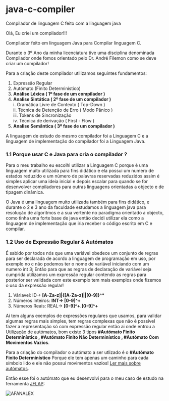 # java-c-compiler
Compilador de linguagem C feito com a linguagem java

Olá, Eu criei um compilador!!!

Compilador feito em linguagem Java para Compilar linguagem C.

Durante o 3º Ano da minha licenciatura tive uma disciplina denominada Compilador onde fomos orientado pelo Dr. André Filemon como se deve criar um compilador!

Para a criação deste compilador utilizamos seguintes fundamentos:

 1. Expressão Regular
 2. Autómato (Finito Determinístico)
 3. <b>Análise Léxica ( 1º fase de um compilador )</b>
 4. <b>Analise Sintática ( 2º fase de um compilador )</b><br/>
      i. Gramática Livre de Contexto ( Top-Down )<br/>
     ii. Técnica de Detenção de Erro ( Modo Pânico )<br/>
    iii. Tokens de Sincronização<br/>
     iv. Técnica de derivação ( First - Flow )
 5. <b>Analise Semântica ( 3º fase de um compilador )</b>

A linguagem de estudo do mesmo compilador foi a Linguagem C e a linguagem de implementação do compilador foi a Linguagem Java.

<h3>1.1 Porque usar C e Java para cria o compilador ?</h3>

Para o meu trabalho eu escolhi utilizar a Linguagem C porque é uma linguagem muito utilizada para fins didático e ela possui um numero de estados reduzido e um número de palavras reservadas reduzidos assim é simples aplicar uma ideia inicial e depois escalar para quando se for desenvolver compiladores para outras linguagens orientadas a objecto e de tipagem dinâmica.

O Java é uma linguagem muito utilizada também para fins didático, e durante o 2 e 3 ano da faculdade estudamos a linguagem java para resolução de algoritmos e a sua vertente no paradigma orientado a objecto, como tinha uma forte base de java então decidi utilizar ela como a linguagem de implementação que iria receber o código escrito em C e compilar.

<h3>1.2 Uso de Expressão Regular & Autómatos</h3>

É sabido por todos nós que uma variável obedece um conjunto de regras para ser declarada de acordo a linguagem de programação em uso, por exemplo no c não podemos ter o nome de variável iniciando com um numero int 3; Então para que as regras de declaração de variável seja cumprida utilizamos um expressão regular contendo as regras para posterior ser validada com este exemplo tem mais exemplos onde fizemos o uso da expressão regular!

 1. Váriavel: ID-> <b>[A-Za-z]|{[A-Za-z]||[0-9]}^*</b></b>
 2. Números Inteiros: <b>INT-> [0-9]^+</b></b>
 3. Números Reais: REAL-> <b>[0-9]^+.[0-9]^+</b></b>

Ai tem alguns exemplos de expressões regulares que usamos, para validar algumas regras mais simples, tem regras complexas que não é possível fazer a representação só com expressão regular então ai onde entrou a Utilização de autómatos, bom existe 3 tipos <b>#Autómato Finito Determinístico , #Autómato Finito Não Determinístico , #Autómato Com Movimentos Vazios</b>.

Para a criação do compilador o autómato a ser utlizado é o <b>#Autómato Finito Determinístico</b> Porque ele tem apenas um caminho para cada símbolo lido e ele não possui movimentos vazios! <a href="https://pt.wikipedia.org/wiki/M%C3%A1quina_de_estados_finitos_n%C3%A3o_determin%C3%ADstica">Ler mais sobre autómatos</a>.

Então esse foi o autómato que eu desenvolvi para o meu caso de estudo na ferramenta <a href="https://www.jflap.org/">JFLAP</a>:

![AFANALEX](https://github.com/RuiYuriAfricano/java-c-compiler/assets/95936638/0fab781e-d0aa-40ff-a561-2a2e5322bdcb)

